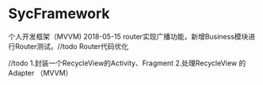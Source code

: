 # SycFramework
个人开发框架（MVVM)
2018-05-15
router实现广播功能，新增Business模块进行Router测试。//todo Router代码优化

 //todo 1.封装一个RecycleView的Activity、Fragment 2.处理RecycleView 的Adapter （MVVM）
